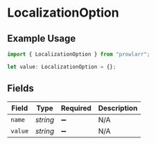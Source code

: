 # LocalizationOption

## Example Usage

```typescript
import { LocalizationOption } from "prowlarr";

let value: LocalizationOption = {};
```

## Fields

| Field              | Type               | Required           | Description        |
| ------------------ | ------------------ | ------------------ | ------------------ |
| `name`             | *string*           | :heavy_minus_sign: | N/A                |
| `value`            | *string*           | :heavy_minus_sign: | N/A                |